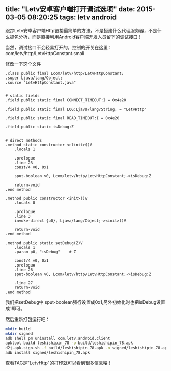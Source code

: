 title: "Letv安卓客户端打开调试选项"
date: 2015-03-05 08:20:25
tags: letv android
---

跟踪Letv安卓客户端Http链接最简单的方法，不是搭建什么代理服务器，不是什么抓包分析，而是直接利用Android客户端开发人员留下的调试接口！

<!-- more -->

当然，调试接口不会轻易打开的，控制的开关在这里： com/letv/http/LetvHttpConstant.smali


修改一下这个文件

```
.class public final Lcom/letv/http/LetvHttpConstant;
.super Ljava/lang/Object;
.source "LetvHttpConstant.java"


# static fields
.field public static final CONNECT_TIMEOUT:I = 0x4e20

.field public static final LOG:Ljava/lang/String; = "LetvHttp"

.field public static final READ_TIMEOUT:I = 0x4e20

.field public static isDebug:Z


# direct methods
.method static constructor <clinit>()V
    .locals 1

    .prologue
    .line 23
    const/4 v0, 0x1

    sput-boolean v0, Lcom/letv/http/LetvHttpConstant;->isDebug:Z

    return-void
.end method

.method public constructor <init>()V
    .locals 0

    .prologue
    .line 3
    invoke-direct {p0}, Ljava/lang/Object;-><init>()V

    return-void
.end method

.method public static setDebug(Z)V
    .locals 1
    .param p0, "isDebug"    # Z

    const/4 v0, 0x1
    .prologue
    .line 26
    sput-boolean v0, Lcom/letv/http/LetvHttpConstant;->isDebug:Z

    .line 27
    return-void
.end method

```

我们把setDebug中 sput-boolean强行设置成0x1,另外初始化时也把isDebug设置成1即可。

然后重新打包运行吧：

``` bash
mkdir build
mkdir signed
adb shell pm uninstall com.letv.android.client
apktool build leshishipin_78 -o build/leshishipin_78.apk
d2j-apk-sign.sh -f build/leshishipin_78.apk -o signed/leshishipin_78.apk
adb install signed/leshishipin_78.apk
```

查看TAG是"LetvHttp"的打印就可以看到很多信息喽！
